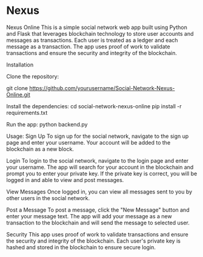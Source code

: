 # Nexus
Nexus Online This is a simple social network web app built using Python and Flask that leverages blockchain technology to store user accounts and messages as transactions. Each user is treated as a ledger and each message as a transaction. The app uses proof of work to validate transactions and ensure the security and integrity of the blockchain.

Installation

Clone the repository:

git clone https://github.com/yourusername/Social-Network-Nexus-Online.git

Install the dependencies: cd social-network-nexus-online pip install -r requirements.txt

Run the app: python backend.py

Usage: Sign Up To sign up for the social network, navigate to the sign up page and enter your username. Your account will be added to the blockchain as a new block.

Login To login to the social network, navigate to the login page and enter your username. The app will search for your account in the blockchain and prompt you to enter your private key. If the private key is correct, you will be logged in and able to view and post messages.

View Messages Once logged in, you can view all messages sent to you by other users in the social network.

Post a Message To post a message, click the "New Message" button and enter your message text. The app will add your message as a new transaction to the blockchain and will send the message to selected user.

Security This app uses proof of work to validate transactions and ensure the security and integrity of the blockchain. Each user's private key is hashed and stored in the blockchain to ensure secure login.
